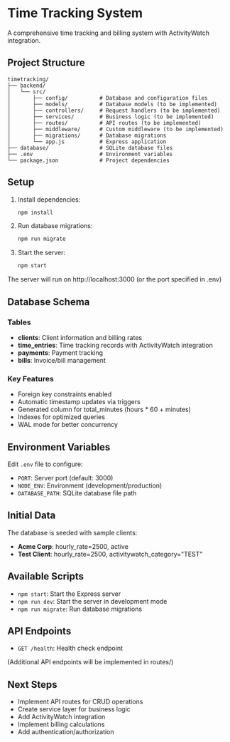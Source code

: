 # Time Tracking System

A comprehensive time tracking and billing system with ActivityWatch integration.

## Project Structure

```
timetracking/
├── backend/
│   └── src/
│       ├── config/          # Database and configuration files
│       ├── models/          # Database models (to be implemented)
│       ├── controllers/     # Request handlers (to be implemented)
│       ├── services/        # Business logic (to be implemented)
│       ├── routes/          # API routes (to be implemented)
│       ├── middleware/      # Custom middleware (to be implemented)
│       ├── migrations/      # Database migrations
│       └── app.js           # Express application
├── database/                # SQLite database files
├── .env                     # Environment variables
└── package.json             # Project dependencies
```

## Setup

1. Install dependencies:
   ```bash
   npm install
   ```

2. Run database migrations:
   ```bash
   npm run migrate
   ```

3. Start the server:
   ```bash
   npm start
   ```

The server will run on http://localhost:3000 (or the port specified in .env)

## Database Schema

### Tables

- **clients**: Client information and billing rates
- **time_entries**: Time tracking records with ActivityWatch integration
- **payments**: Payment tracking
- **bills**: Invoice/bill management

### Key Features

- Foreign key constraints enabled
- Automatic timestamp updates via triggers
- Generated column for total_minutes (hours * 60 + minutes)
- Indexes for optimized queries
- WAL mode for better concurrency

## Environment Variables

Edit `.env` file to configure:

- `PORT`: Server port (default: 3000)
- `NODE_ENV`: Environment (development/production)
- `DATABASE_PATH`: SQLite database file path

## Initial Data

The database is seeded with sample clients:
- **Acme Corp**: hourly_rate=2500, active
- **Test Client**: hourly_rate=2500, activitywatch_category="TEST"

## Available Scripts

- `npm start`: Start the Express server
- `npm run dev`: Start the server in development mode
- `npm run migrate`: Run database migrations

## API Endpoints

- `GET /health`: Health check endpoint

(Additional API endpoints will be implemented in routes/)

## Next Steps

- Implement API routes for CRUD operations
- Create service layer for business logic
- Add ActivityWatch integration
- Implement billing calculations
- Add authentication/authorization
